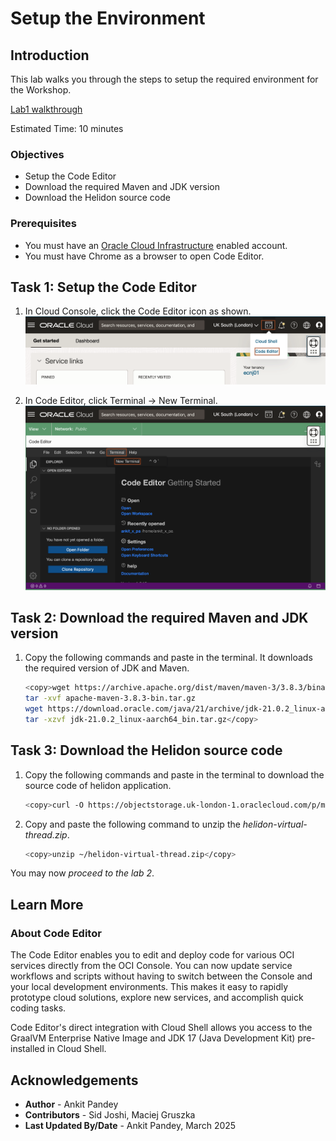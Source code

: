 # Setup the Environment

## Introduction

This lab walks you through the steps to setup the required environment for the Workshop.

[Lab1 walkthrough](videohub:1_far2bboa)

Estimated Time: 10 minutes

### Objectives
* Setup the Code Editor
* Download the required Maven and JDK version
* Download the Helidon source code

### Prerequisites

* You must have an [Oracle Cloud Infrastructure](https://cloud.oracle.com/en_US/cloud-infrastructure) enabled account.
* You must have Chrome as a browser to open Code Editor.


## Task 1: Setup the Code Editor

1. In Cloud Console, click the Code Editor icon as shown.
    ![Code Editor](images/code-editor.png)

2. In Code Editor, click Terminal -> New Terminal.
    ![Open Terminal](images/open-terminal.png)

## Task 2: Download the required Maven and JDK version

1. Copy the following commands and paste in the terminal. It downloads the required version of JDK and Maven.

    ```bash
    <copy>wget https://archive.apache.org/dist/maven/maven-3/3.8.3/binaries/apache-maven-3.8.3-bin.tar.gz
    tar -xvf apache-maven-3.8.3-bin.tar.gz
    wget https://download.oracle.com/java/21/archive/jdk-21.0.2_linux-aarch64_bin.tar.gz
    tar -xzvf jdk-21.0.2_linux-aarch64_bin.tar.gz</copy>
    ```

## Task 3: Download the Helidon source code

1.  Copy the following commands and paste in the terminal to download the source code of helidon application.

    ```bash
    <copy>curl -O https://objectstorage.uk-london-1.oraclecloud.com/p/mtb2d7fzfQKf9XEuSimkOBQnmR5yfbjUwcnPaMpAN5fcd8ENKwtzzlGeOrdpkZPt/n/lrv4zdykjqrj/b/ankit-bucket/o/helidon-virtual-thread.zip</copy>
    ```
    

2. Copy and paste the following command to unzip the *helidon-virtual-thread.zip*.
    ```bash
    <copy>unzip ~/helidon-virtual-thread.zip</copy>
    ```

You may now *proceed to the lab 2*.

## Learn More

### About Code Editor

The Code Editor enables you to edit and deploy code for various OCI services directly from the OCI Console. You can now update service workflows and scripts without having to switch between the Console and your local development environments. This makes it easy to rapidly prototype cloud solutions, explore new services, and accomplish quick coding tasks.

Code Editor's direct integration with Cloud Shell allows you access to the GraalVM Enterprise Native Image and JDK 17 (Java Development Kit) pre-installed in Cloud Shell. 

## Acknowledgements
* **Author** -  Ankit Pandey
* **Contributors** - Sid Joshi, Maciej Gruszka
* **Last Updated By/Date** - Ankit Pandey, March 2025
